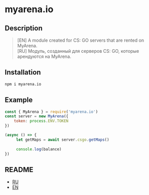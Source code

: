 # myarena.io

## Description
>[EN] A module created for CS: GO servers that are rented on MyArena.<br/>
>[RU] Модуль, созданный для серверов CS: GO, которые арендуются на MyArena.

## Installation
```bash
npm i myarena.io
```

## Example
```js
const { MyArena } = require('myarena.io')
const server = new MyArena({
    token: process.ENV.TOKEN
})

(async () => {
     let getMaps = await server.csgo.getMaps()
    
     console.log(balance)
})
```

## README
   * [RU](docs/ru)
   * [EN](docs/en)


